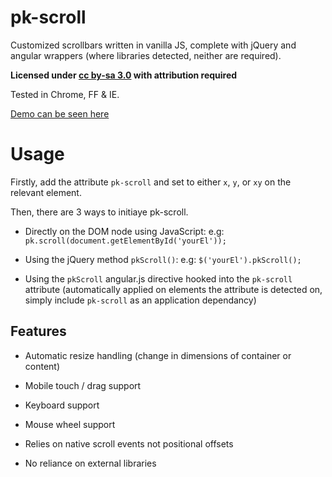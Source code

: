 pk-scroll
=============

Customized scrollbars written in vanilla JS, complete with jQuery and angular wrappers (where libraries detected, neither are required).

**Licensed under [cc by-sa 3.0](http://creativecommons.org/licenses/by-sa/3.0/) with attribution required**

Tested in Chrome, FF & IE.

[Demo can be seen here](http://sw4.github.io/pk-scroll/)

Usage
====

Firstly, add the attribute `pk-scroll` and set to either `x`, `y`, or `xy` on the relevant element.

Then, there are 3 ways to initiaye pk-scroll.

- Directly on the DOM node using JavaScript:
e.g: `pk.scroll(document.getElementById('yourEl'));`

- Using the jQuery method `pkScroll()`:
e.g: `$('yourEl').pkScroll();`

- Using the `pkScroll` angular.js directive hooked into the `pk-scroll` attribute (automatically applied on elements the attribute is detected on, simply include `pk-scroll` as an application dependancy)

Features
---

* Automatic resize handling (change in dimensions of container or content)

* Mobile touch / drag support

* Keyboard support

* Mouse wheel support

* Relies on native scroll events not positional offsets

* No reliance on external libraries
